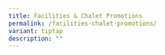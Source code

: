 ```yaml
---
title: Facilities & Chalet Promotions
permalink: /facilities-chalet-promotions/
variant: tiptap
description: ""
---
```


